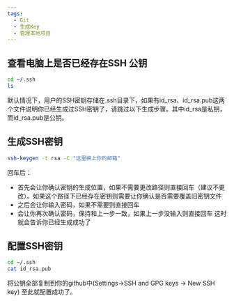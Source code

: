 ```yaml
---
tags:
  - Git
  - 生成Key
  - 管理本地项目
---
```

## 查看电脑上是否已经存在SSH 公钥

```bash
cd ~/.ssh 
ls
```
默认情况下，用户的SSH密钥存储在.ssh目录下，如果有id_rsa、id_rsa.pub这两个文件说明你已经生成过SSH密钥了，请跳过以下生成步骤。其中id_rsa是私钥，而id_rsa.pub是公钥。

## 生成SSH密钥
```bash
ssh-keygen -t rsa -C "这里换上你的邮箱"
```
回车后：
- 首先会让你确认密钥的生成位置，如果不需要更改路径则直接回车（建议不更改）。如果这个路径下已经存在密钥则需要让你确认是否需要覆盖旧密钥文件
- 之后会让你输入密码，如果不需要则直接回车
- 会让你再次确认密码，保持和上一步一致，如果上一步没输入则直接回车
这时就会告诉你已经生成成功了

## 配置SSH密钥
```bash
cd ~/.ssh
cat id_rsa.pub
```
将公钥全部复制到你的github中(Settings->SSH and GPG keys -> New SSH key)
至此就配置成功了。